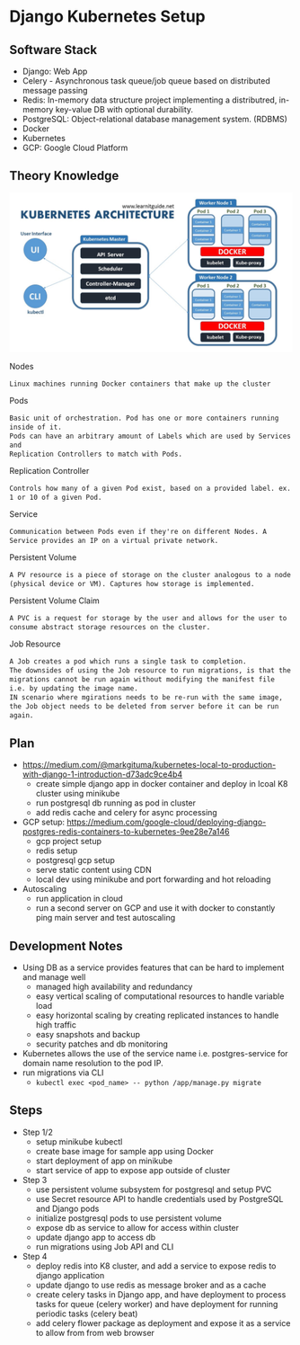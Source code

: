 # Django Kubernetes Setup

## Software Stack
- Django: Web App
- Celery - Asynchronous task queue/job queue based on distributed message passing
- Redis: In-memory data structure project implementing a distributred, in-memory key-value DB with optional durability.
- PostgreSQL: Object-relational database management system. (RDBMS)
- Docker
- Kubernetes
- GCP: Google Cloud Platform

## Theory Knowledge

![Kubernetes Architecture](images/kubernetes_architecture.jpg)

Nodes
```
Linux machines running Docker containers that make up the cluster
```

Pods
```
Basic unit of orchestration. Pod has one or more containers running inside of it.
Pods can have an arbitrary amount of Labels which are used by Services and
Replication Controllers to match with Pods.
```

Replication Controller
```
Controls how many of a given Pod exist, based on a provided label. ex. 1 or 10 of a given Pod. 
```

Service
```
Communication between Pods even if they're on different Nodes. A Service provides an IP on a virtual private network.
```

Persistent Volume
```
A PV resource is a piece of storage on the cluster analogous to a node (physical device or VM). Captures how storage is implemented.
```

Persistent Volume Claim
```
A PVC is a request for storage by the user and allows for the user to consume abstract storage resources on the cluster.
```

Job Resource
```
A Job creates a pod which runs a single task to completion.
The downsides of using the Job resource to run migrations, is that the migrations cannot be run again without modifying the manifest file i.e. by updating the image name.
IN scenario where mgirations needs to be re-run with the same image, the Job object needs to be deleted from server before it can be run again.
```


## Plan
- https://medium.com/@markgituma/kubernetes-local-to-production-with-django-1-introduction-d73adc9ce4b4
    - create simple django app in docker container and deploy in lcoal K8 cluster using minikube
    - run postgresql db running as pod in cluster
    - add redis cache and celery for async processing
- GCP setup: https://medium.com/google-cloud/deploying-django-postgres-redis-containers-to-kubernetes-9ee28e7a146
    - gcp project setup
    - redis setup
    - postgresql gcp setup
    - serve static content using CDN
    - local dev using minikube and port forwarding and hot reloading
- Autoscaling
    - run application in cloud
    - run a second server on GCP and use it with docker to constantly ping main server and test autoscaling

## Development Notes
- Using DB as a service provides features that can be hard to implement and manage well
    - managed high availability and redundancy
    - easy vertical scaling of computational resources to handle variable load
    - easy horizontal scaling by creating replicated instances to handle high traffic
    - easy snapshots and backup
    - security patches and db monitoring
- Kubernetes allows the use of the service name i.e. postgres-service for domain name resolution to the pod IP.
- run migrations via CLI
    - `kubectl exec <pod_name> -- python /app/manage.py migrate`


## Steps

- Step 1/2
    - setup minikube kubectl
    - create base image for sample app using Docker
    - start deployment of app on minikube
    - start service of app to expose app outside of cluster
- Step 3
    - use persistent volume subsystem for postgresql and setup PVC
    - use Secret resource API to handle credentials used by PostgreSQL and Django pods
    - initialize postgresql pods to use persistent volume
    - expose db as service to allow for access within cluster
    - update django app to access db
    - run migrations using Job API and CLI
- Step 4
    - deploy redis into K8 cluster, and add a service to expose redis to django application
    - update django to use redis as message broker and as a cache
    - create celery tasks in Django app, and have deployment to process tasks for queue (celery worker) and have deployment for running periodic tasks (celery beat)
    - add celery flower package as deployment and expose it as a service to allow from from web browser

